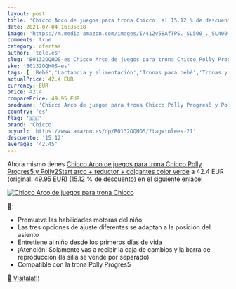 ```yaml
---
layout: post
title: 'Chicco Arco de juegos para trona Chicco  al 15.12 % de descuento'
date: 2021-07-04 16:35:18
image: 'https://m.media-amazon.com/images/I/412v58AfTPS._SL500_._SL400_.jpg'
comments: true
category: ofertas
author: 'tole.es'
slug: 'B0132OQHOS-es Chicco Arco de juegos para trona Chicco Polly Progres5 y...'
sku: 'B0132OQHOS-es'
tags: [ 'Bebé','Lactancia y alimentación','Tronas para bebé','Tronas y asientos','chicco','trona', ]
actualPrice: 42.4 EUR
currency: EUR
price: 42.4
comparePrice: 49.95 EUR
prodname: 'Chicco Arco de juegos para trona Chicco Polly Progres5 y Polly2Start  arco + reductor + colgantes  color verde'
country: 'es'
flag: '🇪🇸'
brand: 'Chicco'
buyurl: 'https://www.amazon.es/dp/B0132OQHOS/?tag=tolees-21'
descuento: '15.12'
average: '42.45'
---
```


Ahora mismo tienes [Chicco Arco de juegos para trona Chicco Polly Progres5 y Polly2Start  arco + reductor + colgantes  color verde](https://www.amazon.es/dp/B0132OQHOS/?tag=tolees-21) a 42.4 EUR (original: 49.95 EUR) (15.12 %  de descuento) en el siguiente enlace!

[![Chicco Arco de juegos para trona Chicco ](https://m.media-amazon.com/images/I/412v58AfTPS._SL500_._SL400_.jpg)](https://www.amazon.es/dp/B0132OQHOS/?tag=tolees-21)

🔎:

- Promueve las habilidades motoras del niño
- Las tres opciones de ajuste diferentes se adaptan a la posición del asiento
- Entretiene al niño desde los primeros días de vida
- ¡Atención! Solamente vas a recibir la caja de cambios y la barra de reproducción (la silla se vende por separado)
- Compatible con la trona Polly Progres5

[🛒 Visítala!!!](https://www.amazon.es/dp/B0132OQHOS/?tag=tolees-21)
